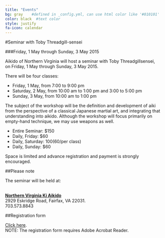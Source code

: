 ```yaml
---
title: "Events"
bg: gray    #defined in _config.yml, can use html color like '#010101'
color: black  #text color
style: justify
fa-icon: calendar
---
```

#Seminar with Toby Threadgill-sensei 

###Friday, 1 May through Sunday, 3 May 2015

Aikido of Northern Virginia will host a seminar with Toby Threadgillsensei, on Friday, 1 May through Sunday, 3 May 2015. 

There will be four classes: 

- Friday, 1 May, from 7:00 to 9:00 pm
- Saturday, 2 May, from 10:00 am to 1:00 pm and 3:00 to 5:00 pm
- Sunday, 3 May, from 10:00 am to 1:00 pm 


The subject of the workshop will be the definition and development of aiki
from the perspective of a classical Japanese martial art, and integrating
that understanding into aikido. Although the workshop will focus primarily
on empty-hand technique, we may use weapons as well. 

- Entire Seminar: $150
- Daily, Friday: $60
- Daily, Saturday: $100 ($60/per class)
- Daily, Sunday: $60 


Space is limited and advance registration and payment is strongly encouraged.

##Please note 
<div class="center">

<P>
The seminar will be held at:<BR><BR>

<a href="http://novakiaikido.org/"><strong>Northern Virginia Ki Aikido</strong></a><BR>
2929 Eskridge Road, Fairfax, VA 22031. <BR>
703.573.8843
</P>
</div>

##Registration form
<div class="center">
<p>
<a href="http://aikido-nova.org/threadgill2015.pdf">Click here</a>.<br>
NOTE: The registration form requires Adobe Acrobat Reader.
</p>
</div>


